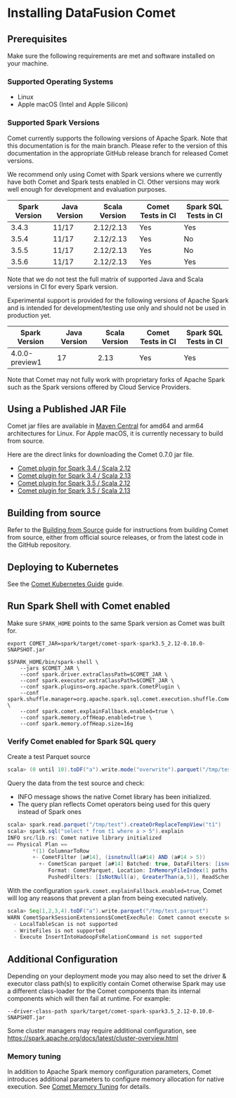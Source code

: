 <!---
  Licensed to the Apache Software Foundation (ASF) under one
  or more contributor license agreements.  See the NOTICE file
  distributed with this work for additional information
  regarding copyright ownership.  The ASF licenses this file
  to you under the Apache License, Version 2.0 (the
  "License"); you may not use this file except in compliance
  with the License.  You may obtain a copy of the License at

    http://www.apache.org/licenses/LICENSE-2.0

  Unless required by applicable law or agreed to in writing,
  software distributed under the License is distributed on an
  "AS IS" BASIS, WITHOUT WARRANTIES OR CONDITIONS OF ANY
  KIND, either express or implied.  See the License for the
  specific language governing permissions and limitations
  under the License.
-->

# Installing DataFusion Comet

## Prerequisites

Make sure the following requirements are met and software installed on your machine.

### Supported Operating Systems

- Linux
- Apple macOS (Intel and Apple Silicon)

### Supported Spark Versions

Comet currently supports the following versions of Apache Spark. Note that this documentation is for the main
branch. Please refer to the version of this documentation in the appropriate GitHub release branch for released
Comet versions.

We recommend only using Comet with Spark versions where we currently have both Comet and Spark tests enabled in CI.
Other versions may work well enough for development and evaluation purposes.

| Spark Version | Java Version | Scala Version | Comet Tests in CI | Spark SQL Tests in CI |
|---------------| ------------ | ------------- |-------------------|-----------------------|
| 3.4.3         | 11/17        | 2.12/2.13     | Yes               | Yes                   |
| 3.5.4         | 11/17        | 2.12/2.13     | Yes               | No                    |
| 3.5.5         | 11/17        | 2.12/2.13     | Yes               | No                    |
| 3.5.6         | 11/17        | 2.12/2.13     | Yes               | Yes                   |

Note that we do not test the full matrix of supported Java and Scala versions in CI for every Spark version.

Experimental support is provided for the following versions of Apache Spark and is intended for development/testing
use only and should not be used in production yet.

| Spark Version  | Java Version | Scala Version | Comet Tests in CI | Spark SQL Tests in CI |
| -------------- | ------------ | ------------- | ----------------- |-----------------------|
| 4.0.0-preview1 | 17           | 2.13          | Yes               | Yes                   |

Note that Comet may not fully work with proprietary forks of Apache Spark such as the Spark versions offered by
Cloud Service Providers.

## Using a Published JAR File

Comet jar files are available in [Maven Central](https://central.sonatype.com/namespace/org.apache.datafusion) for amd64 and arm64 architectures for Linux. For Apple macOS, it
is currently necessary to build from source.

Here are the direct links for downloading the Comet 0.7.0 jar file.

- [Comet plugin for Spark 3.4 / Scala 2.12](https://repo1.maven.org/maven2/org/apache/datafusion/comet-spark-spark3.4_2.12/0.7.0/comet-spark-spark3.4_2.12-0.7.0.jar)
- [Comet plugin for Spark 3.4 / Scala 2.13](https://repo1.maven.org/maven2/org/apache/datafusion/comet-spark-spark3.4_2.13/0.7.0/comet-spark-spark3.4_2.13-0.7.0.jar)
- [Comet plugin for Spark 3.5 / Scala 2.12](https://repo1.maven.org/maven2/org/apache/datafusion/comet-spark-spark3.5_2.12/0.7.0/comet-spark-spark3.5_2.12-0.7.0.jar)
- [Comet plugin for Spark 3.5 / Scala 2.13](https://repo1.maven.org/maven2/org/apache/datafusion/comet-spark-spark3.5_2.13/0.7.0/comet-spark-spark3.5_2.13-0.7.0.jar)

## Building from source

Refer to the [Building from Source] guide for instructions from building Comet from source, either from official
source releases, or from the latest code in the GitHub repository.

[Building from Source]: source.md

## Deploying to Kubernetes

See the [Comet Kubernetes Guide](kubernetes.md) guide.

## Run Spark Shell with Comet enabled

Make sure `SPARK_HOME` points to the same Spark version as Comet was built for.

```shell
export COMET_JAR=spark/target/comet-spark-spark3.5_2.12-0.10.0-SNAPSHOT.jar

$SPARK_HOME/bin/spark-shell \
    --jars $COMET_JAR \
    --conf spark.driver.extraClassPath=$COMET_JAR \
    --conf spark.executor.extraClassPath=$COMET_JAR \
    --conf spark.plugins=org.apache.spark.CometPlugin \
    --conf spark.shuffle.manager=org.apache.spark.sql.comet.execution.shuffle.CometShuffleManager \
    --conf spark.comet.explainFallback.enabled=true \
    --conf spark.memory.offHeap.enabled=true \
    --conf spark.memory.offHeap.size=16g
```

### Verify Comet enabled for Spark SQL query

Create a test Parquet source

```scala
scala> (0 until 10).toDF("a").write.mode("overwrite").parquet("/tmp/test")
```

Query the data from the test source and check:

- INFO message shows the native Comet library has been initialized.
- The query plan reflects Comet operators being used for this query instead of Spark ones

```scala
scala> spark.read.parquet("/tmp/test").createOrReplaceTempView("t1")
scala> spark.sql("select * from t1 where a > 5").explain
INFO src/lib.rs: Comet native library initialized
== Physical Plan ==
        *(1) ColumnarToRow
        +- CometFilter [a#14], (isnotnull(a#14) AND (a#14 > 5))
          +- CometScan parquet [a#14] Batched: true, DataFilters: [isnotnull(a#14), (a#14 > 5)],
             Format: CometParquet, Location: InMemoryFileIndex(1 paths)[file:/tmp/test], PartitionFilters: [],
             PushedFilters: [IsNotNull(a), GreaterThan(a,5)], ReadSchema: struct<a:int>
```

With the configuration `spark.comet.explainFallback.enabled=true`, Comet will log any reasons that prevent a plan from
being executed natively.

```scala
scala> Seq(1,2,3,4).toDF("a").write.parquet("/tmp/test.parquet")
WARN CometSparkSessionExtensions$CometExecRule: Comet cannot execute some parts of this plan natively because:
  - LocalTableScan is not supported
  - WriteFiles is not supported
  - Execute InsertIntoHadoopFsRelationCommand is not supported
```

## Additional Configuration

Depending on your deployment mode you may also need to set the driver & executor class path(s) to
explicitly contain Comet otherwise Spark may use a different class-loader for the Comet components than its internal
components which will then fail at runtime. For example:

```
--driver-class-path spark/target/comet-spark-spark3.5_2.12-0.10.0-SNAPSHOT.jar
```

Some cluster managers may require additional configuration, see <https://spark.apache.org/docs/latest/cluster-overview.html>

### Memory tuning

In addition to Apache Spark memory configuration parameters, Comet introduces additional parameters to configure memory
allocation for native execution. See [Comet Memory Tuning](./tuning.md) for details.
